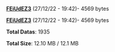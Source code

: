 [**FEiUdEZ3**](/data/FEiUdEZ3.txt) (27/12/22 - 19:42)- 4569 bytes

[**FEiUdEZ3**](/data/FEiUdEZ3.txt) (27/12/22 - 19:42)- 4569 bytes

**Total Datas**: 1935

**Total Size**: 12.10 MB / 12.1 MB